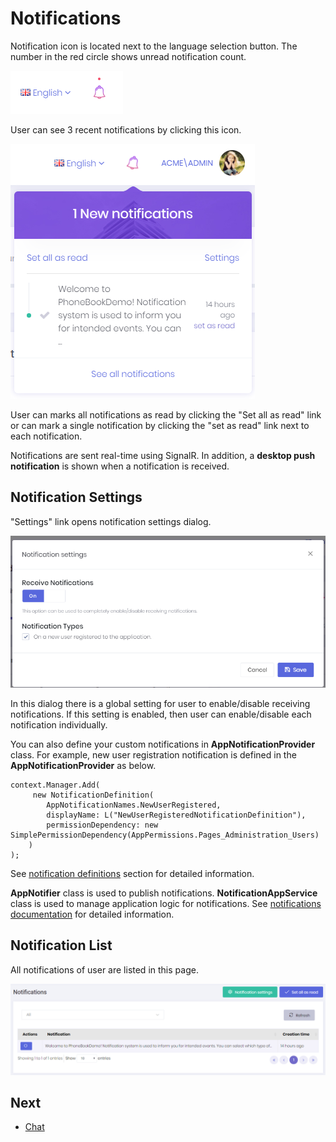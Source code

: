 # Notifications

Notification icon is located next to the language selection button. The number in the red circle shows unread notification count.

<img src="images/notifications-icon-1.png" alt="notifications" class="img-thumbnail" />

User can see 3 recent notifications by clicking this icon.

<img src="images/recent-notifications-1.png" alt="notifications" class="img-thumbnail" />

User can marks all notifications as read by clicking the "Set all as read" link or can mark a single notification by clicking the "set as read" link next to each notification.

Notifications are sent real-time using SignalR. In addition, a **desktop push notification** is shown when a notification is received.

## Notification Settings

"Settings" link opens notification settings dialog.

<img src="images/notification-settings-1.png" alt="notifications" class="img-thumbnail" />

In this dialog there is a global setting for user to enable/disable receiving notifications. If this setting is enabled, then user can enable/disable each notification individually.

You can also define your custom notifications in **AppNotificationProvider** class. For example, new user registration notification is defined in the **AppNotificationProvider** as below.

```
context.Manager.Add(
     new NotificationDefinition(
        AppNotificationNames.NewUserRegistered,
        displayName: L("NewUserRegisteredNotificationDefinition"),
        permissionDependency: new SimplePermissionDependency(AppPermissions.Pages_Administration_Users)
    )
);
```

See [notification definitions](https://aspnetboilerplate.com/Pages/Documents/Notification-System#notification-definitions) section for detailed information.

**AppNotifier** class is used to publish notifications. **NotificationAppService** class is used to manage application logic for notifications. See [notifications documentation](https://aspnetboilerplate.com/Pages/Documents/Notification-System) for detailed information.

## Notification List

All notifications of user are listed in this page.

<img src="images/notifications-list-core-3.png" alt="Notification list" class="img-thumbnail" />

## Next

- [Chat](Features-Mvc-Core-Chat)